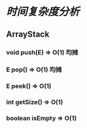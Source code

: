 # ***时间复杂度分析***
## **ArrayStack<E>**
### void push(E) => O(1) 均摊
### E pop() => O(1) 均摊
### E peek() => O(1)
### int getSize() => O(1)
### boolean isEmpty => O(1)
